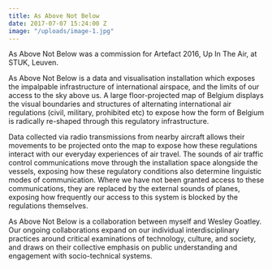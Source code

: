 ```yaml
---
title: As Above Not Below
date: 2017-07-07 15:24:00 Z
image: "/uploads/image-1.jpg"
---
```


As Above Not Below was a commission for Artefact 2016, Up In The Air, at STUK, Leuven.

As Above Not Below is a data and visualisation installation which exposes the impalpable infrastructure of international airspace, and the limits of our access to the sky above us. A large floor-projected map of Belgium displays the visual boundaries and structures of alternating international air regulations (civil, military, prohibited etc) to expose how the form of Belgium is radically re-shaped through this regulatory infrastructure.

Data collected via radio transmissions from nearby aircraft allows their movements to be projected onto the map to expose how these regulations interact with our everyday experiences of air travel. The sounds of air traffic control communications move through the installation space alongside the vessels, exposing how these regulatory conditions also determine linguistic modes of communication. Where we have not been granted access to these communications, they are replaced by the external sounds of planes, exposing how frequently our access to this system is blocked by the regulations themselves.

As Above Not Below is a collaboration between myself and Wesley Goatley. Our ongoing collaborations expand on our individual interdisciplinary practices around critical examinations of technology, culture, and society, and draws on their collective emphasis on public understanding and engagement with socio-technical systems.
